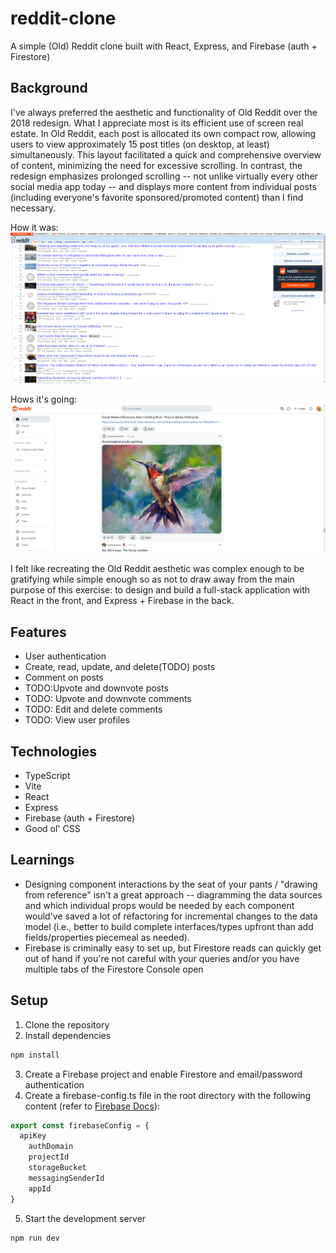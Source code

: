 # reddit-clone
A simple (Old) Reddit clone built with React, Express, and Firebase (auth + Firestore)

## Background
I've always preferred the aesthetic and functionality of Old Reddit over the 2018 redesign. What I appreciate most is its efficient use of screen real estate. In Old Reddit, each post is allocated its own compact row, allowing users to view approximately 15 post titles (on desktop, at least) simultaneously. This layout facilitated a quick and comprehensive overview of content, minimizing the need for excessive scrolling. In contrast, the redesign emphasizes prolonged scrolling -- not unlike virtually every other social media app today -- and displays more content from individual posts (including everyone's favorite sponsored/promoted content) than I find necessary.

How it was:
![Glorious Old Reddit](./resources/image-2.png)

Hows it's going:
![New Reddit](./resources/image-1.png)

I felt like recreating the Old Reddit aesthetic was complex enough to be gratifying while simple enough so as not to draw away from the main purpose of this exercise: to design and build a full-stack application with React in the front, and Express + Firebase in the back.

## Features
* User authentication
* Create, read, update, and delete(TODO) posts
* Comment on posts
* TODO:Upvote and downvote posts
* TODO: Upvote and downvote comments
* TODO: Edit and delete comments
* TODO: View user profiles


## Technologies
* TypeScript
* Vite
* React
* Express
* Firebase (auth + Firestore)
* Good ol' CSS

## Learnings
* Designing component interactions by the seat of your pants / "drawing from reference" isn't a great approach -- diagramming the data sources and which individual props would be needed by each component would've saved a lot of refactoring for incremental changes to the data model (i.e., better to build complete interfaces/types upfront than add fields/properties piecemeal as needed). 
* Firebase is criminally easy to set up, but Firestore reads can quickly get out of hand if you're not careful with your queries and/or you have multiple tabs of the Firestore Console open


## Setup
1. Clone the repository
2. Install dependencies
```bash
npm install
```
3. Create a Firebase project and enable Firestore and email/password authentication
4. Create a firebase-config.ts file in the root directory with the following content (refer to [Firebase Docs](https://firebase.google.com/docs/auth/web/start)):
```typescript
export const firebaseConfig = {
  apiKey
    authDomain
    projectId
    storageBucket
    messagingSenderId
    appId
}
```

5. Start the development server
```bash
npm run dev
```

